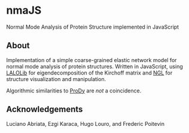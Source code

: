 # nmaJS
Normal Mode Analysis of Protein Structure implemented in JavaScript

## About
Implementation of a simple coarse-grained elastic network model for normal mode 
analysis of protein structures. Written in JavaScript, using [LALOLib](http://mlweb.loria.fr/lalolab/lalolib.html)
for eigendecomposition of the Kirchoff matrix and [NGL](https://github.com/arose/ngl/) for structure visualization and manipulation.

Algorithmic similarities to [ProDy](https://prody.csb.pitt.edu) are *not* a coincidence.

## Acknowledgements
Luciano Abriata, Ezgi Karaca, Hugo Louro, and Frederic Poitevin
